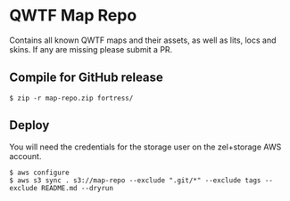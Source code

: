# QWTF Map Repo

Contains all known QWTF maps and their assets, as well as lits, locs and skins. If any are missing please submit a PR.


## Compile for GitHub release

```
$ zip -r map-repo.zip fortress/
```


## Deploy

You will need the credentials for the storage user on the zel+storage AWS account.

```
$ aws configure
$ aws s3 sync . s3://map-repo --exclude ".git/*" --exclude tags --exclude README.md --dryrun
```
